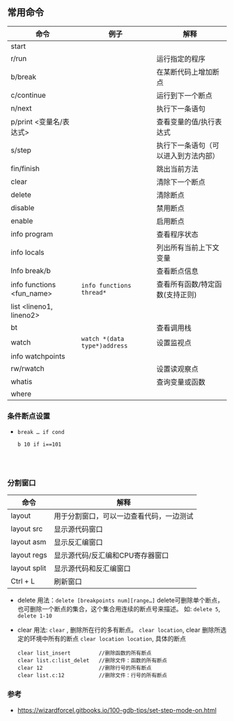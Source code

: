 

## 常用命令

| 命令                        | 例子                           | 解释                 |
| ------------------------- | ---------------------------- | ------------------ |
| start                     |                              |                    |
| r/run                     |                              | 运行指定的程序            |
| b/break                   |                              | 在某断代码上增加断点         |
| c/continue                |                              | 运行到下一个断点           |
| n/next                    |                              | 执行下一条语句            |
| p/print <变量名/表达式>         |                              | 查看变量的值/执行表达式       |
| s/step                    |                              | 执行下一条语句（可以进入到方法内部） |
| fin/finish                |                              | 跳出当前方法             |
| clear                     |                              | 清除下一个断点            |
| delete                    |                              | 清除断点               |
| disable                   |                              | 禁用断点               |
| enable                    |                              | 启用断点               |
| info program              |                              | 查看程序状态             |
| info locals               |                              | 列出所有当前上下文变量        |
| Info break/b              |                              | 查看断点信息             |
| info functions <fun_name> | `info functions thread*`     | 查看所有函数/特定函数(支持正则)  |
| list <lineno1, lineno2>   |                              |                    |
| bt                        |                              | 查看调用栈              |
| watch                     | `watch *(data type*)address` | 设置监视点              |
| info watchpoints          |                              |                    |
| rw/rwatch                 |                              | 设置读观察点             |
| whatis                    |                              | 查询变量或函数            |
| where                     |                              |                    |

### 条件断点设置

* `break … if cond`

  ```
  b 10 if i==101


  ```

  ​

### 分割窗口

| 命令           | 解释                   |
| ------------ | -------------------- |
| layout       | 用于分割窗口，可以一边查看代码，一边测试 |
| layout src   | 显示源代码窗口              |
| layout asm   | 显示反汇编窗口              |
| layout regs  | 显示源代码/反汇编和CPU寄存器窗口   |
| layout split | 显示源代码和反汇编窗口          |
| Ctrl + L     | 刷新窗口                 |





- delete
  用法：`delete [breakpoints num][range…]`
  delete可删除单个断点，也可删除一个断点的集合，这个集合用连续的断点号来描述。
  如: `delete 5`, `delete 1-10`

- clear
  用法: `clear` , 删除所在行的多有断点。
  ​         `clear location`, clear 删除所选定的环境中所有的断点
  ​        `clear location location`, 具体的断点

  ```
  clear list_insert         //删除函数的所有断点
  clear list.c:list_delet   //删除文件：函数的所有断点
  clear 12                  //删除行号的所有断点
  clear list.c:12           //删除文件：行号的所有断点
  ```



### 参考

* https://wizardforcel.gitbooks.io/100-gdb-tips/set-step-mode-on.html